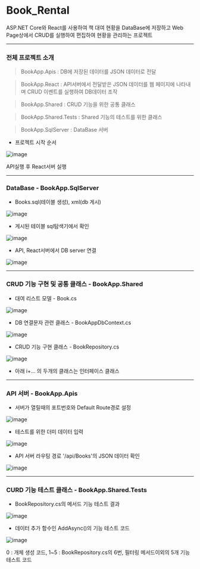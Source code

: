# Book_Rental

ASP.NET Core와 React를 사용하여 책 대여 현황을 DataBase에 저장하고 Web Page상에서 CRUD를 실행하여 편집하여 현황을 관리하는 프로젝트

***

### 전체 프로젝트 소개

> BookApp.Apis : DB에 저장된 데이터를 JSON 데이터로 전달

> BookApp.React : API서버에서 전달받은 JSON 데이터를 웹 페이지에 나타내며 CRUD 이벤트를 실행하여 DB데이터 조작

> BookApp.Shared : CRUD 기능을 위한 공통 클래스

> BookApp.Shared.Tests : Shared 기능의 테스트를 위한 클래스

> BookApp.SqlServer : DataBase 서버

* 프로젝트 시작 순서

![image](https://user-images.githubusercontent.com/26988563/181303957-128151c6-09d4-494c-97ed-9c5275113160.png)

API실행 후 React서버 실행

***

### DataBase - BookApp.SqlServer

* Books.sql(테이블 생성), xml(db 게시)

![image](https://user-images.githubusercontent.com/26988563/181302457-77b88840-0c59-4806-a2d2-0c9ad6e777f6.png)

* 게시된 테이블 sql탐색기에서 확인

![image](https://user-images.githubusercontent.com/26988563/181303075-28faeae7-6044-46b4-9141-b1e3bc44069b.png)

* API, React서버에서 DB server 연결

![image](https://user-images.githubusercontent.com/26988563/181303495-791317c1-efeb-42d3-9a88-924bcde5ee85.png)

***

### CRUD 기능 구현 및 공통 클래스 - BookApp.Shared

* 대여 리스트 모델 - Book.cs

![image](https://user-images.githubusercontent.com/26988563/181307444-1c7944dd-3fd8-48a4-96a2-ab6841e0ce05.png)

* DB 연결문자 관련 클래스 - BookAppDbContext.cs

![image](https://user-images.githubusercontent.com/26988563/181308866-ff50ce42-8f5f-4d88-a963-bbbf8699c264.png)

* CRUD 기능 구현 클래스 - BookRepository.cs

![image](https://user-images.githubusercontent.com/26988563/181308996-e127be97-c5c8-46e8-8471-afa2e8aa38d5.png)

+ 아래 i+... 의 두개의 클래스는 인터페이스 클래스

***

### API 서버 - BookApp.Apis

* 서버가 열릴때의 포트번호와 Default Route경로 설정

![image](https://user-images.githubusercontent.com/26988563/181311480-454326a6-6db9-46af-8c6c-fae9c0934972.png)

* 테스트를 위한 더미 데이터 입력

![image](https://user-images.githubusercontent.com/26988563/181312466-dc47c88f-d365-4eb4-88e3-956ea3e66291.png)

* API 서버 라우팅 경로 '/api/Books'의 JSON 데이터 확인

![image](https://user-images.githubusercontent.com/26988563/181312780-6ba79e3e-16f3-4734-8a69-db1a46248110.png)



***

### CURD 기능 테스트 클래스 - BookApp.Shared.Tests

* BookRepository.cs의 메서드 기능 테스트 결과

![image](https://user-images.githubusercontent.com/26988563/181309697-bc2ebf4c-b0d7-49b6-b46f-5db5c581be25.png)

* 데이터 추가 함수인 AddAsync()의 기능 테스트 코드

![image](https://user-images.githubusercontent.com/26988563/181310453-8189faae-e0b1-49c1-9043-36114753df3f.png)

0 : 개체 생성 코드, 1~5 : BookRepository.cs의 6번, 필터링 메서드이외의 5개 기능 테스트 코드



